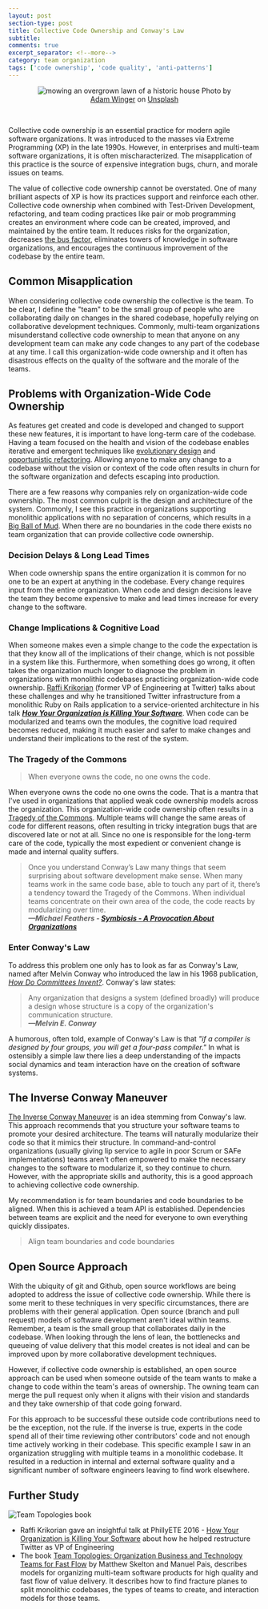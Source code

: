 ```yaml
---
layout: post
section-type: post
title: Collective Code Ownership and Conway's Law
subtitle: 
comments: true
excerpt_separator: <!--more-->
category: team organization
tags: ['code ownership', 'code quality', 'anti-patterns']
---
```

<figure>
    <figcaption style='text-align:center'>
        <img src="/img/weeding-mowing-small.jpg" alt="mowing an overgrown lawn of a historic house" class="img-responsive" />
        Photo by <a href="https://unsplash.com/@awcreativeut?utm_source=unsplash&utm_medium=referral&utm_content=creditCopyText">Adam Winger</a> on <a href="https://unsplash.com/s/photos/weeding-a-garden?utm_source=unsplash&utm_medium=referral&utm_content=creditCopyText">Unsplash</a>
    </figcaption>
</figure>
<br />


Collective code ownership is an essential practice for modern agile software organizations. It was introduced to the masses via Extreme Programming (XP) in the late 1990s. However, in enterprises and multi-team software organizations, it is often mischaracterized. The misapplication of this practice is the source of expensive integration bugs, churn, and morale issues on teams. 
<!--more-->

The value of collective code ownership cannot be overstated. One of many brilliant aspects of XP is how its practices support and reinforce each other. Collective code ownership when combined with Test-Driven Development, refactoring, and team coding practices like pair or mob programming creates an environment where code can be created, improved, and maintained by the entire team. It reduces risks for the organization, decreases [the bus factor](https://en.wikipedia.org/wiki/Bus_factor), eliminates towers of knowledge in software organizations, and encourages the continuous improvement of the codebase by the entire team.  

## Common Misapplication

When considering collective code ownership the collective is the team. To be clear, I define the "team" to be the small group of people who are collaborating daily on changes in the shared codebase, hopefully relying on collaborative development techniques. Commonly, multi-team organizations misunderstand collective code ownership to mean that anyone on any development team can make any code changes to any part of the codebase at any time. I call this organization-wide code ownership and it often has disastrous effects on the quality of the software and the morale of the teams. 

## Problems with Organization-Wide Code Ownership
As features get created and code is developed and changed to support these new features, it is important to have long-term care of the codebase. Having a team focused on the health and vision of the codebase enables iterative and emergent techniques like [evolutionary design](https://www.industriallogic.com/blog/evolutionary-design/) and [opportunistic refactoring](https://martinfowler.com/bliki/OpportunisticRefactoring.html). Allowing anyone to make any change to a codebase without the vision or context of the code often results in churn for the software organization and defects escaping into production.

There are a few reasons why companies rely on organization-wide code ownership. The most common culprit is the design and architecture of the system. Commonly, I see this practice in organizations supporting monolithic applications with no separation of concerns, which results in a [Big Ball of Mud](https://en.wikipedia.org/wiki/Big_ball_of_mud). When there are no boundaries in the code there exists no team organization that can provide collective code ownership. 

### Decision Delays & Long Lead Times
When code ownership spans the entire organization it is common for no one to be an expert at anything in the codebase. Every change requires input from the entire organization. When code and design decisions leave the team they become expensive to make and lead times increase for every change to the software. 

### Change Implications & Cognitive Load
When someone makes even a simple change to the code the expectation is that they know all of the implications of their change, which is not possible in a system like this. Furthermore, when something does go wrong, it often takes the organization much longer to diagnose the problem in organizations with monolithic codebases practicing organization-wide code ownership. [Raffi Krikorian](https://twitter.com/raffi) (former VP of Engineering at Twitter) talks about these challenges and why he transitioned Twitter infrastructure from a monolithic Ruby on Rails application to a service-oriented architecture in his talk _**[How Your Organization is Killing Your Software](https://www.youtube.com/watch?v=9Zqt7UrAXns)**_. When code can be modularized and teams own the modules, the cognitive load required becomes reduced, making it much easier and safer to make changes and understand their implications to the rest of the system. 

### The Tragedy of the Commons 

> When everyone owns the code, no one owns the code.

When everyone owns the code no one owns the code. That is a mantra that I've used in organizations that applied weak code ownership models across the organization. This organization-wide code ownership often results in a [Tragedy of the Commons](https://en.wikipedia.org/wiki/Tragedy_of_the_commons). Multiple teams will change the same areas of code for different reasons, often resulting in tricky integration bugs that are discovered late or not at all. Since no one is responsible for the long-term care of the code, typically the most expedient or convenient change is made and internal quality suffers. 


> Once you understand Conway’s Law many things that seem surprising about software development make sense. When many teams work in the same code base, able to touch any part of it, there’s a tendency toward the Tragedy of the Commons. When individual teams concentrate on their own area of the code, the code reacts by modularizing over time.   
> _**&mdash;Michael Feathers - [Symbiosis - A Provocation About Organizations](https://www.r7krecon.com/provocation)**_ 

### Enter Conway's Law
To address this problem one only has to look as far as Conway's Law, named after Melvin Conway who introduced the law in his 1968 publication, [_How Do Committees Invent?_](http://www.melconway.com/Home/Committees_Paper.html). Conway's law states:
> Any organization that designs a system (defined broadly) will produce a design whose structure is a copy of the organization's communication structure.  
> _**&mdash;Melvin E. Conway**_

A humorous, often told, example of Conway's Law is that _"if a compiler is designed by four groups, you will get a four-pass compiler."_ In what is ostensibly a simple law there lies a deep understanding of the impacts social dynamics and team interaction have on the creation of software systems. 

## The Inverse Conway Maneuver
[The Inverse Conway Maneuver](https://www.thoughtworks.com/radar/techniques/inverse-conway-maneuver) is an idea stemming from Conway's law. This approach recommends that you structure your software teams to promote your desired architecture. The teams will naturally modularize their code so that it mimics their structure. In command-and-control organizations (usually giving lip service to agile in poor Scrum or SAFe implementations) teams aren't often empowered to make the necessary changes to the software to modularize it, so they continue to churn. However, with the appropriate skills and authority, this is a good approach to achieving collective code ownership. 

My recommendation is for team boundaries and code boundaries to be aligned. When this is achieved a team API is established. Dependencies between teams are explicit and the need for everyone to own everything quickly dissipates. 

> Align team boundaries and code boundaries

## Open Source Approach
With the ubiquity of git and Github, open source workflows are being adopted to address the issue of collective code ownership. While there is some merit to these techniques in very specific circumstances, there are problems with their general application. Open source (branch and pull request) models of software development aren't ideal within teams. Remember, a team is the small group that collaborates daily in the codebase. When looking through the lens of lean, the bottlenecks and queueing of value delivery that this model creates is not ideal and can be improved upon by more collaborative development techniques. 

However, if collective code ownership is established, an open source approach can be used when someone outside of the team wants to make a change to code within the team's areas of ownership. The owning team can merge the pull request only when it aligns with their vision and standards and they take ownership of that code going forward.

For this approach to be successful these outside code contributions need to be the exception, not the rule. If the inverse is true, experts in the code spend all of their time reviewing other contributors' code and not enough time actively working in their codebase. This specific example I saw in an organization struggling with multiple teams in a monolithic codebase. It resulted in a reduction in internal and external software quality and a significant number of software engineers leaving to find work elsewhere. 

## Further Study
<img src='/img/team-topologies.jpg' alt='Team Topologies book' class='img-responsive' />

* Raffi Krikorian gave an insightful talk at PhillyETE 2016 - [How Your Organization is Killing Your Software](https://www.youtube.com/watch?v=9Zqt7UrAXns) about how he helped restructure Twitter as VP of Engineering 
* The book [Team Topologies: Organization Business and Technology Teams for Fast Flow](https://www.amazon.com/Team-Topologies-Organizing-Business-Technology/dp/1942788819/) by Matthew Skelton and Manuel Pais, describes models for organizing multi-team software products for high quality and fast flow of value delivery. It describes how to find fracture planes to split monolithic codebases, the types of teams to create, and interaction models for those teams. 
